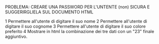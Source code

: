 PROBLEMA: CREARE UNA PASSWORD PER L'UNTENTE (non) SICURA E SUGGERIRGLIELA SUL DOCUMENTO HTML

1 Permettere all'utente di digitare il suo nome
2 Permettere all'utente di digitare il suo cognome
3 Permettere all'utente di digitare il suo colore preferito
4 Mostrare in html la combinazione dei tre dati con un "23" finale aggiuntivo.